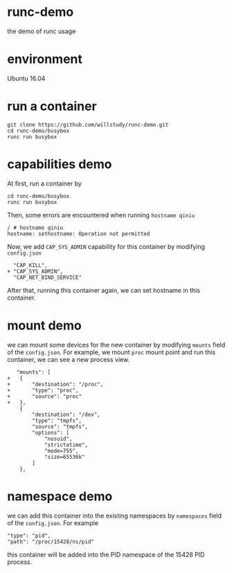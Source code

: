 # runc-demo
the demo of runc usage
# environment
Ubuntu 16.04
# run a container
```
git clone https://github.com/willstudy/runc-demo.git
cd runc-demo/busybox
runc run busybox
```
# capabilities demo
At first, run a container by
```
cd runc-demo/busybox
runc run busybox
```
Then, some errors are encountered when running `hostname qiniu`
```
/ # hostname qiniu
hostname: sethostname: Operation not permitted
```
Now, we add `CAP_SYS_ADMIN` capability for this container by modifying `config.json`
```
  "CAP_KILL",
+ "CAP_SYS_ADMIN",
  "CAP_NET_BIND_SERVICE"
```
After that, running this container again, we can set hostname in this container.
# mount demo
we can mount some devices for the new container by modifying `mounts` field of the `config.json`. For example, we mount `proc` mount point and run this container, we can see a new process view.
```
   "mounts": [
+	{
+		"destination": "/proc",
+		"type": "proc",
+		"source": "proc"
+	},
	{
		"destination": "/dev",
		"type": "tmpfs",
		"source": "tmpfs",
		"options": [
			"nosuid",
			"strictatime",
			"mode=755",
			"size=65536k"
		]
	},
```
# namespace demo
we can add this container into the existing namespaces by `namespaces` field of the `config.json`. For example 
```
"type": "pid",
"path": "/proc/15428/ns/pid"
```
this container will be added into the PID namespace of the 15428 PID process.
